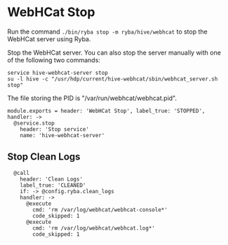 
# WebHCat Stop

Run the command `./bin/ryba stop -m ryba/hive/webhcat` to stop the WebHCat
server using Ryba.

Stop the WebHCat server. You can also stop the server manually with one of the
following two commands:

```
service hive-webhcat-server stop
su -l hive -c "/usr/hdp/current/hive-webhcat/sbin/webhcat_server.sh stop"
```

The file storing the PID is "/var/run/webhcat/webhcat.pid".

    module.exports = header: 'WebHCat Stop', label_true: 'STOPPED', handler: ->
      @service.stop
        header: 'Stop service'
        name: 'hive-webhcat-server'

## Stop Clean Logs

      @call
        header: 'Clean Logs'
        label_true: 'CLEANED'
        if: -> @config.ryba.clean_logs
        handler: ->
          @execute
            cmd: 'rm /var/log/webhcat/webhcat-console*'
            code_skipped: 1
          @execute
            cmd: 'rm /var/log/webhcat/webhcat.log*'
            code_skipped: 1
